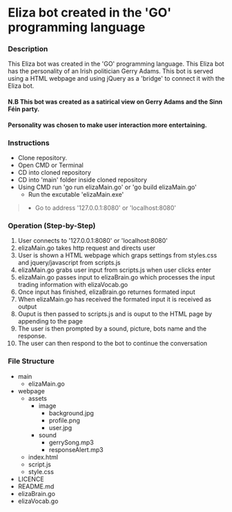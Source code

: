 # Eliza bot created in the 'GO' programming language

### Description
This Eliza bot was created in the 'GO' programming language. This Eliza bot has the personality of an Irish politician Gerry Adams. This bot is served using a HTML webpage and using jQuery as a 'bridge' to connect it with the Eliza bot.

#### N.B This bot was created as a satirical view on Gerry Adams and the Sinn Féin party.
#### Personality was chosen to make user interaction more entertaining.


### Instructions
- Clone repository.
- Open CMD or Terminal
- CD into cloned repository
- CD into 'main' folder inside cloned repository
- Using CMD run 'go run elizaMain.go' or 'go build elizaMain.go'
  - Run the excutable 'elizaMain.exe'
>- Go to address '127.0.0.1:8080' or 'localhost:8080'

### Operation (Step-by-Step)
  1. User connects to '127.0.0.1:8080' or 'localhost:8080'
  2. elizaMain.go takes http request and directs user
  3. User is shown a HTML webpage which graps settings from styles.css and jquery/javascript from scripts.js
  4. elizaMain.go grabs user input from scripts.js when user clicks enter
  5. elizaMain.go passes input to elizaBrain.go which processes the input trading information with elizaVocab.go
  6. Once input has finished, elizaBrain.go returnes formated input
  7. When elizaMain.go has received the formated input it is received as output
  8. Ouput is then passed to scripts.js and is ouput to the HTML page by appending to the page
  9. The user is then prompted by a sound, picture, bots name and the response.
 10. The user can then respond to the bot to continue the conversation

### File Structure
- main 
  - elizaMain.go
- webpage
  - assets
    - image
      - background.jpg
      - profile.png
      - user.jpg
    - sound
      - gerrySong.mp3
      - responseAlert.mp3
  - index.html
  - script.js
  - style.css
- LICENCE
- README.md
- elizaBrain.go
- elizaVocab.go

